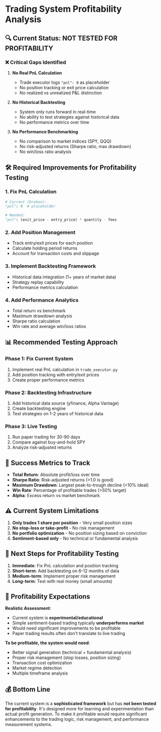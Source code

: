 # Trading System Profitability Analysis

## 🔍 **Current Status: NOT TESTED FOR PROFITABILITY**

### ❌ **Critical Gaps Identified**

1. **No Real PnL Calculation**
   - Trade executor logs `"pnl": 0` as placeholder
   - No position tracking or exit price calculation
   - No realized vs unrealized P&L distinction

2. **No Historical Backtesting**
   - System only runs forward in real-time
   - No ability to test strategies against historical data
   - No performance metrics over time

3. **No Performance Benchmarking**
   - No comparison to market indices (SPY, QQQ)
   - No risk-adjusted returns (Sharpe ratio, max drawdown)
   - No win/loss ratio analysis

## 🛠️ **Required Improvements for Profitability Testing**

### 1. **Fix PnL Calculation**
```python
# Current (broken):
"pnl": 0  # placeholder

# Needed:
"pnl": (exit_price - entry_price) * quantity - fees
```

### 2. **Add Position Management**
- Track entry/exit prices for each position
- Calculate holding period returns
- Account for transaction costs and slippage

### 3. **Implement Backtesting Framework**
- Historical data integration (1+ years of market data)
- Strategy replay capability
- Performance metrics calculation

### 4. **Add Performance Analytics**
- Total return vs benchmark
- Maximum drawdown analysis
- Sharpe ratio calculation
- Win rate and average win/loss ratios

## 📊 **Recommended Testing Approach**

### Phase 1: Fix Current System
1. Implement real PnL calculation in `trade_executor.py`
2. Add position tracking with entry/exit prices
3. Create proper performance metrics

### Phase 2: Backtesting Infrastructure
1. Add historical data source (yfinance, Alpha Vantage)
2. Create backtesting engine
3. Test strategies on 1-2 years of historical data

### Phase 3: Live Testing
1. Run paper trading for 30-90 days
2. Compare against buy-and-hold SPY
3. Analyze risk-adjusted returns

## 🎯 **Success Metrics to Track**

- **Total Return**: Absolute profit/loss over time
- **Sharpe Ratio**: Risk-adjusted returns (>1.0 is good)
- **Maximum Drawdown**: Largest peak-to-trough decline (<10% ideal)
- **Win Rate**: Percentage of profitable trades (>50% target)
- **Alpha**: Excess return vs market benchmark

## ⚠️ **Current System Limitations**

1. **Only trades 1 share per position** - Very small position sizes
2. **No stop-loss or take-profit** - No risk management
3. **No portfolio optimization** - No position sizing based on conviction
4. **Sentiment-based only** - No technical or fundamental analysis

## 🚀 **Next Steps for Profitability Testing**

1. **Immediate**: Fix PnL calculation and position tracking
2. **Short-term**: Add backtesting on 6-12 months of data
3. **Medium-term**: Implement proper risk management
4. **Long-term**: Test with real money (small amounts)

## 🔮 **Profitability Expectations**

**Realistic Assessment**:
- Current system is **experimental/educational**
- Simple sentiment-based trading typically **underperforms market**
- Would need significant improvements to be profitable
- Paper trading results often don't translate to live trading

**To be profitable, the system would need**:
- Better signal generation (technical + fundamental analysis)
- Proper risk management (stop losses, position sizing)
- Transaction cost optimization
- Market regime detection
- Multiple timeframe analysis

## 💰 **Bottom Line**

The current system is a **sophisticated framework** but has **not been tested for profitability**. It's designed more for learning and experimentation than actual profit generation. To make it profitable would require significant enhancements to the trading logic, risk management, and performance measurement systems.